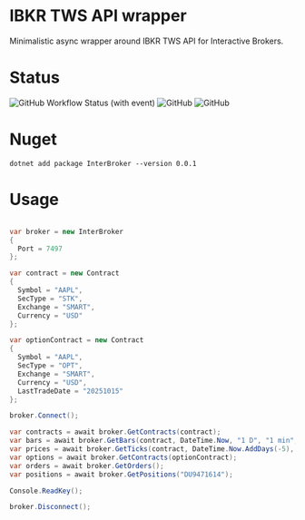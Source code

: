# IBKR TWS API wrapper

Minimalistic async wrapper around IBKR TWS API for Interactive Brokers.

# Status 

![GitHub Workflow Status (with event)](https://img.shields.io/github/actions/workflow/status/Indemos/Terminal/dotnet.yml?event=push)
![GitHub](https://img.shields.io/github/license/Indemos/Terminal)
![GitHub](https://img.shields.io/badge/system-Windows%20%7C%20Linux%20%7C%20Mac-blue)

# Nuget 

`dotnet add package InterBroker --version 0.0.1`

# Usage 

```C#

var broker = new InterBroker
{
  Port = 7497
};

var contract = new Contract
{
  Symbol = "AAPL",
  SecType = "STK",
  Exchange = "SMART",
  Currency = "USD"
};

var optionContract = new Contract
{
  Symbol = "AAPL",
  SecType = "OPT",
  Exchange = "SMART",
  Currency = "USD",
  LastTradeDate = "20251015"
};

broker.Connect();

var contracts = await broker.GetContracts(contract);
var bars = await broker.GetBars(contract, DateTime.Now, "1 D", "1 min", "MIDPOINT");
var prices = await broker.GetTicks(contract, DateTime.Now.AddDays(-5), DateTime.Now, "BID_ASK", 100);
var options = await broker.GetContracts(optionContract);
var orders = await broker.GetOrders();
var positions = await broker.GetPositions("DU9471614");

Console.ReadKey();

broker.Disconnect();

```